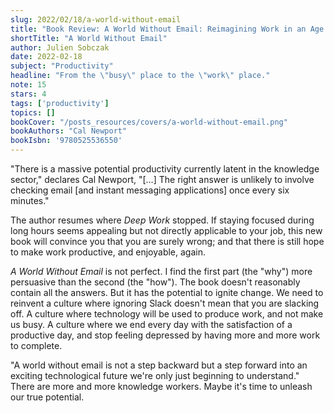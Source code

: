 ```yaml
---
slug: 2022/02/18/a-world-without-email
title: "Book Review: A World Without Email: Reimagining Work in an Age of Communication Overload"
shortTitle: "A World Without Email"
author: Julien Sobczak
date: 2022-02-18
subject: "Productivity"
headline: "From the \"busy\" place to the \"work\" place."
note: 15
stars: 4
tags: ['productivity']
topics: []
bookCover: "/posts_resources/covers/a-world-without-email.png"
bookAuthors: "Cal Newport"
bookIsbn: '9780525536550'
---
```


"There is a massive potential productivity currently latent in the knowledge sector," declares Cal Newport, "[…] The right answer is unlikely to involve checking email [and instant messaging applications] once every six minutes."

The author resumes where _Deep Work_ stopped. If staying focused during long hours seems appealing but not directly applicable to your job, this new book will convince you that you are surely wrong; and that there is still hope to make work productive, and enjoyable, again.

_A World Without Email_ is not perfect. I find the first part (the "why") more persuasive than the second (the "how"). The book doesn't reasonably contain all the answers. But it has the potential to ignite change. We need to reinvent a culture where ignoring Slack doesn't mean that you are slacking off. A culture where technology will be used to produce work, and not make us busy. A culture where we end every day with the satisfaction of a productive day, and stop feeling depressed by having more and more work to complete.

"A world without email is not a step backward but a step forward into an exciting technological future we're only just beginning to understand." There are more and more knowledge workers. Maybe it's time to unleash our true potential.
    